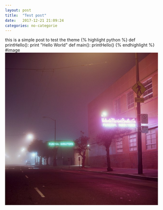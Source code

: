```yaml
---
layout: post
title:  "Test post"
date:   2017-12-21 21:09:24
categories: no-categorie
---
```

this is a simple post to test the theme
{% highlight python %}
def printHello():
    print "Hello World"
def main():
    printHello()
{% endhighlight %}
#image
![Image of Cyberpunk](/assets/images/post1.jpeg)
